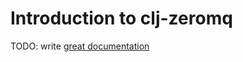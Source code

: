 # Introduction to clj-zeromq

TODO: write [great documentation](http://jacobian.org/writing/what-to-write/)
